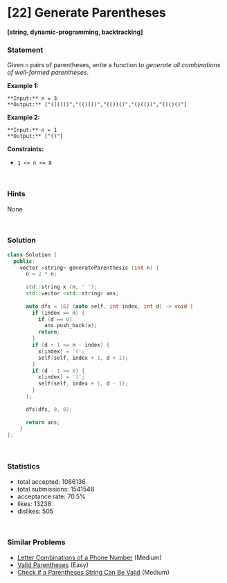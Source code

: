# [22] Generate Parentheses

**[string, dynamic-programming, backtracking]**

### Statement

Given `n` pairs of parentheses, write a function to *generate all combinations of well-formed parentheses*.


**Example 1:**

```
**Input:** n = 3
**Output:** ["((()))","(()())","(())()","()(())","()()()"]

```
**Example 2:**

```
**Input:** n = 1
**Output:** ["()"]

```

**Constraints:**
* `1 <= n <= 8`


<br>

### Hints

None

<br>

### Solution

```cpp
class Solution {
  public:
    vector <string> generateParenthesis (int n) {
      n = 2 * n;
      
      std::string x (n, ' ');
      std::vector <std::string> ans;
      
      auto dfs = [&] (auto self, int index, int d) -> void {
        if (index == n) {
          if (d == 0)
            ans.push_back(x);
          return;
        }
        if (d + 1 <= n - index) {
          x[index] = '(';
          self(self, index + 1, d + 1);
        }
        if (d - 1 >= 0) {
          x[index] = ')';
          self(self, index + 1, d - 1);
        }
      };
      
      dfs(dfs, 0, 0);
      
      return ans;
    }
};
```

<br>

### Statistics

- total accepted: 1086136
- total submissions: 1541548
- acceptance rate: 70.5%
- likes: 13238
- dislikes: 505

<br>

### Similar Problems

- [Letter Combinations of a Phone Number](https://leetcode.com/problems/letter-combinations-of-a-phone-number) (Medium)
- [Valid Parentheses](https://leetcode.com/problems/valid-parentheses) (Easy)
- [Check if a Parentheses String Can Be Valid](https://leetcode.com/problems/check-if-a-parentheses-string-can-be-valid) (Medium)
